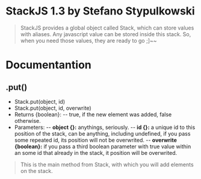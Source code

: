 StackJS 1.3 by Stefano Stypulkowski
===================================

>StackJS provides a global object called Stack, which can store values with aliases.
>Any javascript value can be stored inside this stack.
>So, when you need those values, they are ready to go ;]~~

# Documentantion

.put()
------
- Stack.put(object, id)
- Stack.put(object, id, overwrite)
- Returns {boolean}:
-- true, if the new element was added, false otherwise.
- Parameters:
-- **object {<anything>}:** anythings, seriously.
-- **id {<anything>}:** a unique id to this position of the stack, can be anything, including undefined, if you pass some repeated id, its position will not be overwrited.
-- **overwrite {boolean}:** if you pass a third boolean parameter with true value within an some id that already in the stack, it position will be overwrited.

> This is the main method from Stack, with which you will add elements on the stack.

